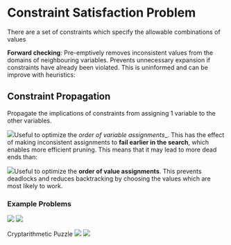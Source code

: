 # Constraint Satisfaction Problem
There are a set of constraints which specify the allowable combinations of values

**Forward checking**: Pre-emptively removes inconsistent values from the domains of neighbouring variables. Prevents unnecessary expansion if constraints have already been violated. This is uninformed and can be improve with heuristics:		

## Constraint Propagation
Propagate the implications of constraints from assigning 1 variable to the other variables. 

![](https://i.imgur.com/L6wFN1R.png)Useful to optimize the __order_ of variable assignments__. This has the effect of making inconsistent assignments to **fail earlier in the search**, which enables more efficient pruning. This means that it may lead to more dead ends than:

![](https://i.imgur.com/6fdpYrr.png)Useful to optimize the __order of value assignments__. This prevents deadlocks and reduces backtracking by choosing the values which are most likely to work.

### Example Problems  
![](https://i.imgur.com/v7cEIT7.png)
![](https://i.imgur.com/Up48NUi.png)

Cryptarithmetic Puzzle
![](https://i.imgur.com/pRygTVJ.png)
![](https://i.imgur.com/bjOreuP.png)
